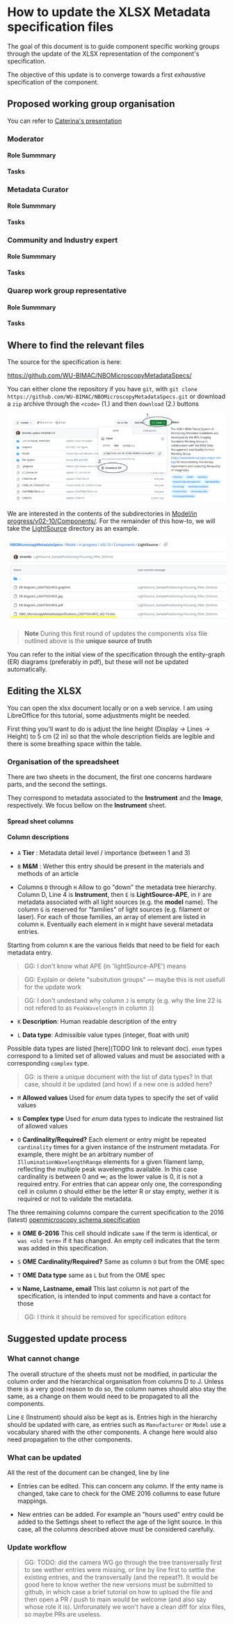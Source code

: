 # How to update the XLSX Metadata specification files

The goal of this document is to guide component specific working groups through the update of the XLSX representation of the component's specification.

The objective of this update is to converge towards a first _exhaustive_ specification of the component.

## Proposed working group organisation

You can refer to [Caterina's presentation](https://nextcloud.quarep.org/index.php/apps/onlyoffice/407085?filePath=%2FQUAREP-LiMi%2FWG%207%20Metadtata%2FMeetings%2F2023-06-07%20and%2008_in%20person%20at%20ELMI%2F2023-6-14_NBO-Q%20revision%20plan_CS.pptx)

### Moderator

#### Role Summmary

#### Tasks


### Metadata Curator

#### Role Summmary

#### Tasks

### Community and Industry expert

#### Role Summmary

#### Tasks


### Quarep work group representative

#### Role Summmary

#### Tasks

## Where to find the relevant files


The source for the specification is here:

https://github.com/WU-BIMAC/NBOMicroscopyMetadataSpecs/


You can either clone the repository if you have `git`, with `git clone https://github.com/WU-BIMAC/NBOMicroscopyMetadataSpecs.git` or download a `zip` archive through the `<code>` (1.) and then `download` (2.) buttons

![](download.png)


We are interested in the contents of the subdirectories in [Model/in progress/v02-10/Components/](https://github.com/WU-BIMAC/NBOMicroscopyMetadataSpecs/tree/master/Model/in%20progress/v02-10/Components/). For the remainder of this how-to, we will take the [LightSource](https://github.com/WU-BIMAC/NBOMicroscopyMetadataSpecs/tree/master/Model/in%20progress/v02-10/Components/LightSource) directory as an example.

![](directory.png)

> **Note**
> During this first round of updates the components xlsx file outlined above is the **unique source of truth**


You can refer to the initial view of the specification through the entity-graph (ER) diagrams (preferably in pdf), but these will not be updated automatically.


## Editing the XLSX


You can open the xlsx document locally or on a web service. I am using LibreOffice for this tutorial, some adjustments might be needed.

First thing you'll want to do is adjust the line height (Display -> Lines -> Height) to 5 cm (2 in) so that the whole description fields are legible and there is some breathing space within the table.



### Organisation of the spreadsheet


There are two sheets in the document, the first one concerns hardware parts, and the second the settings.

They correspond to metadata associated to the **Instrument** and the **Image**, respectively.
We focus bellow on the **Instrument** sheet.


#### Spread sheet columns


#### Column descriptions


* `A` **Tier** : Metadata detail level / importance (between 1 and 3)

* `B` **M&M** : Wether this entry should be present in the materials and methods of an article

* Columns `D` through `H` Allow to go "down" the metadata tree hierarchy. Column D, Line 4 is **Instrument**, then `E` is **LightSource-APE**, in `F` are metadata associated with all light sources (e.g. the **model** name). The column `G` is reserved for "families" of light sources (e.g. filament or laser). For each of those families, an array of element are listed in column `H`.
Eventually each element in `H` might have several metadata entries.

Starting from column `K` are the various fields that need to be field for each metadata entry.


> GG: I don't know what APE (in 'lightSource-APE') means

> GG: Explain or delete "subsitution groups" — maybe this is not usefull for the update work

> GG: I don't undestand why column `J` is empty (e.g. why the line 22 is not refered to as `PeakWavelength` in column `J`)


* `K` **Description**: Human readable description of the entry

* `L` **Data type**: Admissible value types (integer, float with unit)

Possible data types are listed [here](TODO link to relevant doc). `enum` types correspond to a limited set of allowed values and must be associated with a corresponding `complex` type.


> GG: is there a unique document with the list of data types? In that case, should it be updated (and how) if a new one is added here?


* `M` **Allowed values** Used for _enum_ data types to specify the set of valid values

* `N` **Complex type** Used for _enum_ data types to indicate the restrained list of allowed values

* `O` **Cardinality/Required?** Each element or entry might be repeated `cardinality` times for a given instance of the instrument metadata. For example, there might be an arbitrary number of `IlluminationWavelengthRange` elements for a given filament lamp, reflecting the multiple peak wavelengths available. In this case cardinality is between 0 and ∞; as the lower value is 0, it is not a required entry. For entries that can appear only one, the corresponding cell in column `O` should either be the letter R or stay empty, wether it is required or not to validate the metadata.

The three remaining columns compare the current specification to the 2016 (latest) [openmicroscopy schema specification](https://www.openmicroscopy.org/Schemas/Documentation/Generated/OME-2016-06/ome.html)

* `R` **OME 6-2016** This cell should indicate `same` if the term is identical, or `was <old term>` if it has changed. An empty cell indicates that the term was added in this specification.

* `S` **OME Cardinality/Required?** Same as column `O` but from the OME spec

* `T` **OME Data type** same as `L` but from the OME spec

* `W` **Name, Lastname, email** This last column is not part of the specification, is intended to input comments and have a contact for those

> GG: I think it should be removed for specification editors


## Suggested update process

### What cannot change

The overall structure of the sheets must not be modified, in particular the column order and the hierarchical organisation from columns D to J. Unless there is a very good reason to do so, the column names should also stay the same, as a change on them would need to be propagated to all the components.

Line `E` (Instrument) should also be kept as is. Entries high in the hierarchy should be updated with care, as entries such as `Manufacturer` or `Model` use a vocabulary shared with the other components. A change here would also need propagation to the other components.



### What can be updated

All the rest of the document can be changed, line by line

* Entries can be edited. This can concern any column. If the enty name is changed, take care to check for the OME 2016 collumns to ease future mappings.

* New entries can be added. For example an "hours used" entry could be added to the Settings sheet to reflect the age of the light source. In this case, all the columns described above must be considered carefully.


### Update workflow

> GG: TODO: did the camera WG go through the tree transversally first to see wether entries were missing, or line by line first to settle the existing entries, and the transversally (and the repeat?). It would be good here to know wether the new versions must be submitted to github, in which case a brief tutorial on how to upload the file and then open a PR / push to main would be welcome (and also say whose role it is). Unforunately we won't have a clean diff for xlsx files, so maybe PRs are useless.

